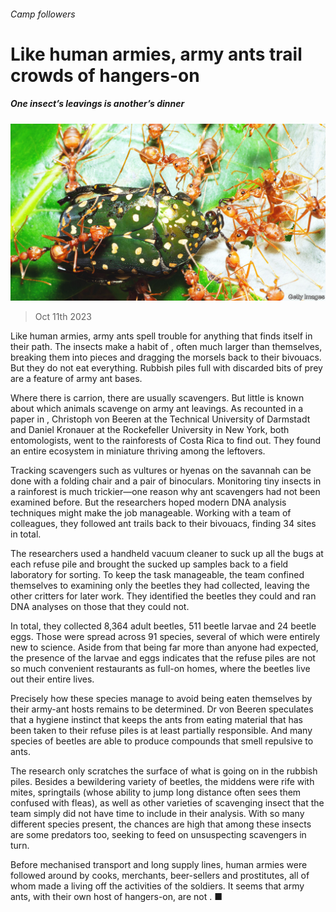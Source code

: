 ###### Camp followers

# Like human armies, army ants trail crowds of hangers-on 

##### One insect’s leavings is another’s dinner 

![image](images/20231014_STP001.jpg) 

> Oct 11th 2023 

Like human armies, army ants spell trouble for anything that finds itself in their path. The insects make a habit of , often much larger than themselves, breaking them into pieces and dragging the morsels back to their bivouacs. But they do not eat everything. Rubbish piles full with discarded bits of prey are a feature of army ant bases. 

Where there is carrion, there are usually scavengers. But little is known about which animals scavenge on army ant leavings. As recounted in a paper in , Christoph von Beeren at the Technical University of Darmstadt and Daniel Kronauer at the Rockefeller University in New York, both entomologists, went to the rainforests of Costa Rica to find out. They found an entire ecosystem in miniature thriving among the leftovers. 

Tracking scavengers such as vultures or hyenas on the savannah can be done with a folding chair and a pair of binoculars. Monitoring tiny insects in a rainforest is much trickier—one reason why ant scavengers had not been examined before. But the researchers hoped modern DNA analysis techniques might make the job manageable. Working with a team of colleagues, they followed ant trails back to their bivouacs, finding 34 sites in total. 

The researchers used a handheld vacuum cleaner to suck up all the bugs at each refuse pile and brought the sucked up samples back to a field laboratory for sorting. To keep the task manageable, the team confined themselves to examining only the beetles they had collected, leaving the other critters for later work. They identified the beetles they could and ran DNA analyses on those that they could not. 

In total, they collected 8,364 adult beetles, 511 beetle larvae and 24 beetle eggs. Those were spread across 91 species, several of which were entirely new to science. Aside from that being far more than anyone had expected, the presence of the larvae and eggs indicates that the refuse piles are not so much convenient restaurants as full-on homes, where the beetles live out their entire lives.

Precisely how these species manage to avoid being eaten themselves by their army-ant hosts remains to be determined. Dr von Beeren speculates that a hygiene instinct that keeps the ants from eating material that has been taken to their refuse piles is at least partially responsible. And many species of beetles are able to produce compounds that smell repulsive to ants.

The research only scratches the surface of what is going on in the rubbish piles. Besides a bewildering variety of beetles, the middens were rife with mites, springtails (whose ability to jump long distance often sees them confused with fleas), as well as other varieties of scavenging insect that the team simply did not have time to include in their analysis. With so many different species present, the chances are high that among these insects are some predators too, seeking to feed on unsuspecting scavengers in turn. 

Before mechanised transport and long supply lines, human armies were followed around by cooks, merchants, beer-sellers and prostitutes, all of whom made a living off the activities of the soldiers. It seems that army ants, with their own host of hangers-on, are not . ■


